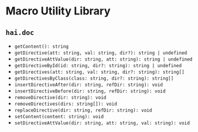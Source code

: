 # Macro Utility Library

## `hai.doc`

- `getContent(): string`
- `getDirective(att: string, val: string, dir?): string | undefined`
- `getDirectiveAttValue(dir: string, att: string): string | undefined`
- `getDirectiveById(id: string, dir?: string): string | undefined`
- `getDirectives(att: string, val: string, dir?: string): string[]`
- `getDirectivesByClass(class: string, dir?: string): string[]`
- `insertDirectiveAfter(dir: string, refDir: string): void`
- `insertDirectiveBefore(dir: string, refDir: string): void`
- `removeDirective(dir: string): void`
- `removeDirectives(dirs: string[]): void`
- `replaceDirective(dir: string, refDir: string): void`
- `setContent(content: string): void`
- `setDirectiveAttValue(dir: string, att: string, val: string): void`
